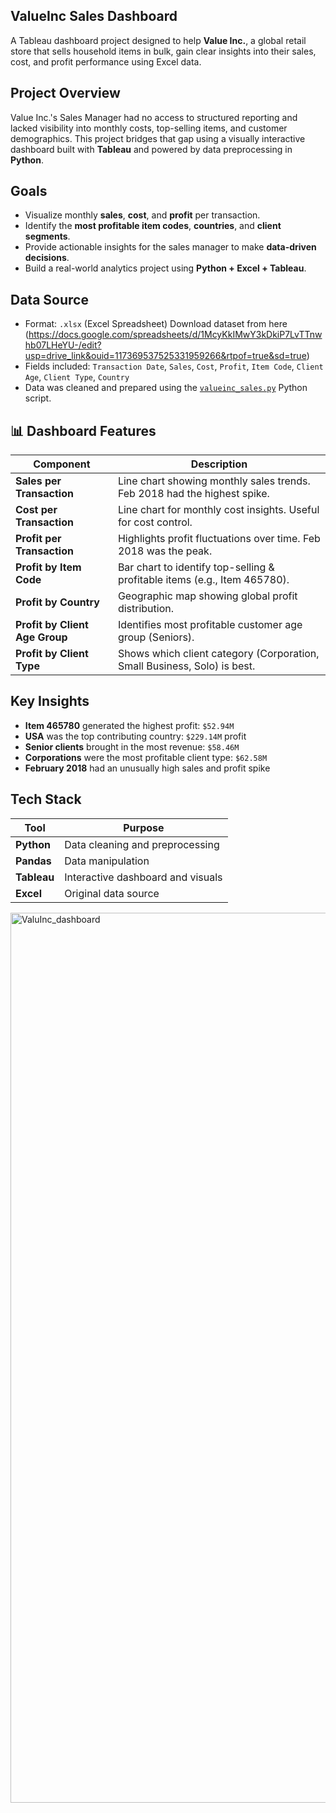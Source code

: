 ## ValueInc Sales Dashboard

A Tableau dashboard project designed to help **Value Inc.**, a global retail store that sells household items in bulk, gain clear insights into their sales, cost, and profit performance using Excel data.

## Project Overview

Value Inc.'s Sales Manager had no access to structured reporting and lacked visibility into monthly costs, top-selling items, and customer demographics. This project bridges that gap using a visually interactive dashboard built with **Tableau** and powered by data preprocessing in **Python**.

## Goals

- Visualize monthly **sales**, **cost**, and **profit** per transaction.
- Identify the **most profitable item codes**, **countries**, and **client segments**.
- Provide actionable insights for the sales manager to make **data-driven decisions**.
- Build a real-world analytics project using **Python + Excel + Tableau**.

## Data Source

- Format: `.xlsx` (Excel Spreadsheet) Download dataset from here (https://docs.google.com/spreadsheets/d/1McyKkIMwY3kDkiP7LvTTnwhb07LHeYU-/edit?usp=drive_link&ouid=117369537525331959266&rtpof=true&sd=true)
- Fields included: `Transaction Date`, `Sales`, `Cost`, `Profit`, `Item Code`, `Client Age`, `Client Type`, `Country`
- Data was cleaned and prepared using the [`valueinc_sales.py`](https://github.com/anushkamore23/Value-Inc-Sales-Dashboard/blob/main/valueinc_sales.py) Python script.



## 📊 Dashboard Features

| Component                        | Description                                                                |
|----------------------------------|----------------------------------------------------------------------------|
| **Sales per Transaction**        | Line chart showing monthly sales trends. Feb 2018 had the highest spike.   |
| **Cost per Transaction**         | Line chart for monthly cost insights. Useful for cost control.             |
| **Profit per Transaction**       | Highlights profit fluctuations over time. Feb 2018 was the peak.           |
| **Profit by Item Code**          | Bar chart to identify top-selling & profitable items (e.g., Item 465780).  |
| **Profit by Country**            | Geographic map showing global profit distribution.                         |
| **Profit by Client Age Group**   | Identifies most profitable customer age group (Seniors).                   |
| **Profit by Client Type**        | Shows which client category (Corporation, Small Business, Solo) is best.   |



## Key Insights

-  **Item 465780** generated the highest profit: `$52.94M`
-  **USA** was the top contributing country: `$229.14M` profit
-  **Senior clients** brought in the most revenue: `$58.46M`
-  **Corporations** were the most profitable client type: `$62.58M`
-  **February 2018** had an unusually high sales and profit spike



## Tech Stack

| Tool        | Purpose                             |
|-------------|-------------------------------------|
| **Python**  | Data cleaning and preprocessing     |
| **Pandas**  | Data manipulation                   |
| **Tableau** | Interactive dashboard and visuals   |
| **Excel**   | Original data source                |

<img width="2099" height="1424" alt="ValuInc_dashboard" src="https://github.com/user-attachments/assets/84615d3f-46e9-401a-8b34-444c4be9d670" />




